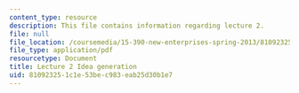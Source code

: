 ```yaml
---
content_type: resource
description: This file contains information regarding lecture 2.
file: null
file_location: /coursemedia/15-390-new-enterprises-spring-2013/810923251c1e53bec983eab25d30b1e7_MIT15_390S13_lec02.pdf
file_type: application/pdf
resourcetype: Document
title: Lecture 2 Idea generation
uid: 81092325-1c1e-53be-c983-eab25d30b1e7
---
```

